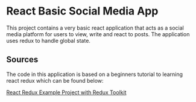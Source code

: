 # React Basic Social Media App

This project contains a very basic react application that acts as a social media platform for users to view, write and react to posts. The application uses redux to handle global state.

## Sources

The code in this application is based on a beginners tutorial to learning react redux which can be found below:

[React Redux Example Project with Redux Toolkit](https://youtu.be/hI-VgEaCMyQ)